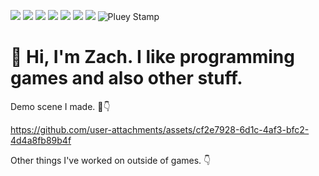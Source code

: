 ![](https://github.com/user-attachments/assets/888bce41-5a2a-470d-a6d4-018223f40d78)
![](https://images-wixmp-ed30a86b8c4ca887773594c2.wixmp.com/f/93873239-b7b8-44cd-bbb7-b17abeaf4527/d2u5emk-d601f016-5ff5-4fe2-8bd3-fed0ec9cb4cb.png?token=eyJ0eXAiOiJKV1QiLCJhbGciOiJIUzI1NiJ9.eyJzdWIiOiJ1cm46YXBwOjdlMGQxODg5ODIyNjQzNzNhNWYwZDQxNWVhMGQyNmUwIiwiaXNzIjoidXJuOmFwcDo3ZTBkMTg4OTgyMjY0MzczYTVmMGQ0MTVlYTBkMjZlMCIsIm9iaiI6W1t7InBhdGgiOiJcL2ZcLzkzODczMjM5LWI3YjgtNDRjZC1iYmI3LWIxN2FiZWFmNDUyN1wvZDJ1NWVtay1kNjAxZjAxNi01ZmY1LTRmZTItOGJkMy1mZWQwZWM5Y2I0Y2IucG5nIn1dXSwiYXVkIjpbInVybjpzZXJ2aWNlOmZpbGUuZG93bmxvYWQiXX0.KrtxsrYHo537bO5Y-yuExZybRBiaJ-S98gp0DbhcWfE)
![](https://images-wixmp-ed30a86b8c4ca887773594c2.wixmp.com/f/f91f517d-9147-4c49-a3b9-291bcd27e764/d277o0c-a2c3d6d3-525c-4161-a8a8-203632ef536f.png?token=eyJ0eXAiOiJKV1QiLCJhbGciOiJIUzI1NiJ9.eyJzdWIiOiJ1cm46YXBwOjdlMGQxODg5ODIyNjQzNzNhNWYwZDQxNWVhMGQyNmUwIiwiaXNzIjoidXJuOmFwcDo3ZTBkMTg4OTgyMjY0MzczYTVmMGQ0MTVlYTBkMjZlMCIsIm9iaiI6W1t7InBhdGgiOiJcL2ZcL2Y5MWY1MTdkLTkxNDctNGM0OS1hM2I5LTI5MWJjZDI3ZTc2NFwvZDI3N28wYy1hMmMzZDZkMy01MjVjLTQxNjEtYThhOC0yMDM2MzJlZjUzNmYucG5nIn1dXSwiYXVkIjpbInVybjpzZXJ2aWNlOmZpbGUuZG93bmxvYWQiXX0.QEfQ0xxOGaChnIj5zYtXChjJUkDALNimVPeI1kdAWbg)
![](https://images-wixmp-ed30a86b8c4ca887773594c2.wixmp.com/f/99ff68ec-0ee7-4936-a12d-33767b59a601/d1ds96u-e390d625-9e41-4a78-9549-16d0e2d5c0dd.gif?token=eyJ0eXAiOiJKV1QiLCJhbGciOiJIUzI1NiJ9.eyJzdWIiOiJ1cm46YXBwOjdlMGQxODg5ODIyNjQzNzNhNWYwZDQxNWVhMGQyNmUwIiwiaXNzIjoidXJuOmFwcDo3ZTBkMTg4OTgyMjY0MzczYTVmMGQ0MTVlYTBkMjZlMCIsIm9iaiI6W1t7InBhdGgiOiJcL2ZcLzk5ZmY2OGVjLTBlZTctNDkzNi1hMTJkLTMzNzY3YjU5YTYwMVwvZDFkczk2dS1lMzkwZDYyNS05ZTQxLTRhNzgtOTU0OS0xNmQwZTJkNWMwZGQuZ2lmIn1dXSwiYXVkIjpbInVybjpzZXJ2aWNlOmZpbGUuZG93bmxvYWQiXX0.R0gnYtsWgVsQ4sxDuaHhuuaFed3juv09pMJsYlGHdRQ)
![](https://images-wixmp-ed30a86b8c4ca887773594c2.wixmp.com/f/f86f5f2f-587b-4dd8-8a14-b845bd73f334/dbacngu-46c3012a-73a1-4ca9-9482-026e0b1f7994.png?token=eyJ0eXAiOiJKV1QiLCJhbGciOiJIUzI1NiJ9.eyJzdWIiOiJ1cm46YXBwOjdlMGQxODg5ODIyNjQzNzNhNWYwZDQxNWVhMGQyNmUwIiwiaXNzIjoidXJuOmFwcDo3ZTBkMTg4OTgyMjY0MzczYTVmMGQ0MTVlYTBkMjZlMCIsIm9iaiI6W1t7InBhdGgiOiJcL2ZcL2Y4NmY1ZjJmLTU4N2ItNGRkOC04YTE0LWI4NDViZDczZjMzNFwvZGJhY25ndS00NmMzMDEyYS03M2ExLTRjYTktOTQ4Mi0wMjZlMGIxZjc5OTQucG5nIn1dXSwiYXVkIjpbInVybjpzZXJ2aWNlOmZpbGUuZG93bmxvYWQiXX0.XvinCqYH-sWktyCL54IEiz2yPDG4_apqUpRxIkVQHq4)
![](https://images-wixmp-ed30a86b8c4ca887773594c2.wixmp.com/f/0d9db443-70c6-49bd-b4aa-594a2cc53c2e/dx09xv-ee9cb73a-c56e-40af-b3a8-80baf37ee0f0.jpg/v1/fill/w_99,h_56,q_75,strp/california_deviants_stamp_by_unicorn_catcher_dx09xv-fullview.jpg?token=eyJ0eXAiOiJKV1QiLCJhbGciOiJIUzI1NiJ9.eyJzdWIiOiJ1cm46YXBwOjdlMGQxODg5ODIyNjQzNzNhNWYwZDQxNWVhMGQyNmUwIiwiaXNzIjoidXJuOmFwcDo3ZTBkMTg4OTgyMjY0MzczYTVmMGQ0MTVlYTBkMjZlMCIsIm9iaiI6W1t7ImhlaWdodCI6Ijw9NTYiLCJwYXRoIjoiXC9mXC8wZDlkYjQ0My03MGM2LTQ5YmQtYjRhYS01OTRhMmNjNTNjMmVcL2R4MDl4di1lZTljYjczYS1jNTZlLTQwYWYtYjNhOC04MGJhZjM3ZWUwZjAuanBnIiwid2lkdGgiOiI8PTk5In1dXSwiYXVkIjpbInVybjpzZXJ2aWNlOmltYWdlLm9wZXJhdGlvbnMiXX0.VttxttUu9MbU08rCklyLBKr6BKFzQnek4FuwFK4S9G8)
![](https://images-wixmp-ed30a86b8c4ca887773594c2.wixmp.com/f/93f4d390-d585-47c0-a9b6-66a703879998/dbd2pqd-5e2ff707-eb9e-46d5-ba32-0b873249425d.png?token=eyJ0eXAiOiJKV1QiLCJhbGciOiJIUzI1NiJ9.eyJzdWIiOiJ1cm46YXBwOjdlMGQxODg5ODIyNjQzNzNhNWYwZDQxNWVhMGQyNmUwIiwiaXNzIjoidXJuOmFwcDo3ZTBkMTg4OTgyMjY0MzczYTVmMGQ0MTVlYTBkMjZlMCIsIm9iaiI6W1t7InBhdGgiOiJcL2ZcLzkzZjRkMzkwLWQ1ODUtNDdjMC1hOWI2LTY2YTcwMzg3OTk5OFwvZGJkMnBxZC01ZTJmZjcwNy1lYjllLTQ2ZDUtYmEzMi0wYjg3MzI0OTQyNWQucG5nIn1dXSwiYXVkIjpbInVybjpzZXJ2aWNlOmZpbGUuZG93bmxvYWQiXX0.IRmqM08ML4AMeXHMI_SDsjQyCqJIK4WlHz1iFs39Cvc)
![Pluey Stamp](https://github.com/user-attachments/assets/cfc607f2-d10e-4161-b764-6644133bd70c)


# 👋 Hi, I'm Zach. I like programming games and also other stuff.

Demo scene I made. 🌲👇

https://github.com/user-attachments/assets/cf2e7928-6d1c-4af3-bfc2-4d4a8fb89b4f

Other things I've worked on outside of games. 👇
